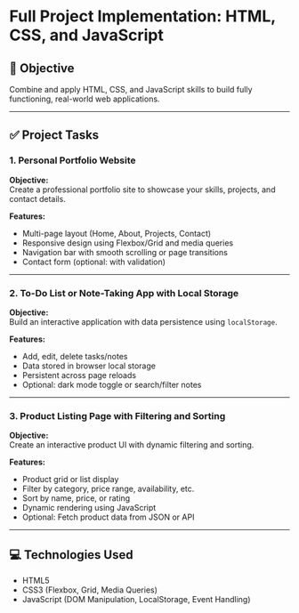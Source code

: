 # Full Project Implementation: HTML, CSS, and JavaScript

## 🎯 Objective

Combine and apply HTML, CSS, and JavaScript skills to build fully functioning, real-world web applications.

---

## ✅ Project Tasks

### 1. Personal Portfolio Website

**Objective:**  
Create a professional portfolio site to showcase your skills, projects, and contact details.

**Features:**  
- Multi-page layout (Home, About, Projects, Contact)  
- Responsive design using Flexbox/Grid and media queries  
- Navigation bar with smooth scrolling or page transitions  
- Contact form (optional: with validation)

---

### 2. To-Do List or Note-Taking App with Local Storage

**Objective:**  
Build an interactive application with data persistence using `localStorage`.

**Features:**  
- Add, edit, delete tasks/notes  
- Data stored in browser local storage  
- Persistent across page reloads  
- Optional: dark mode toggle or search/filter notes  

---

### 3. Product Listing Page with Filtering and Sorting

**Objective:**  
Create an interactive product UI with dynamic filtering and sorting.

**Features:**  
- Product grid or list display  
- Filter by category, price range, availability, etc.  
- Sort by name, price, or rating  
- Dynamic rendering using JavaScript  
- Optional: Fetch product data from JSON or API

---

## 💻 Technologies Used

- HTML5  
- CSS3 (Flexbox, Grid, Media Queries)  
- JavaScript (DOM Manipulation, LocalStorage, Event Handling)
